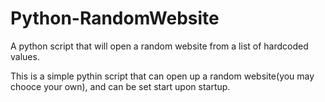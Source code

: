 # Python-RandomWebsite
A python script that will open a random website from a list of hardcoded values.

This is a simple pythin script that can open up a random website(you may chooce your own), and can be set start upon startup.
